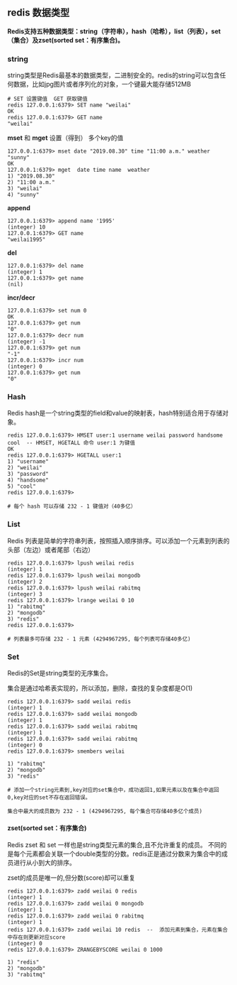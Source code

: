 ## redis 数据类型
**Redis支持五种数据类型：string（字符串），hash（哈希），list（列表），set（集合）及zset(sorted set：有序集合)。**

### string
string类型是Redis最基本的数据类型，二进制安全的。redis的string可以包含任何数据，比如jpg图片或者序列化的对象，一个键最大能存储512MB
```
# SET 设置键值  GET 获取键值
redis 127.0.0.1:6379> SET name "weilai"  
OK
redis 127.0.0.1:6379> GET name 
"weilai"
```

**mset** 和 **mget** 设置（得到） 多个key的值
```
127.0.0.1:6379> mset date "2019.08.30" time "11:00 a.m." weather "sunny"
OK
127.0.0.1:6379> mget  date time name  weather
1) "2019.08.30"
2) "11:00 a.m."
3) "weilai"
4) "sunny"
```

**append**
```
127.0.0.1:6379> append name '1995'
(integer) 10
127.0.0.1:6379> GET name
"weilai1995"
```
**del**
```
127.0.0.1:6379> del name
(integer) 1
127.0.0.1:6379> get name
(nil)
```
**incr/decr**
```
127.0.0.1:6379> set num 0
OK
127.0.0.1:6379> get num
"0"
127.0.0.1:6379> decr num
(integer) -1
127.0.0.1:6379> get num
"-1"
127.0.0.1:6379> incr num
(integer) 0
127.0.0.1:6379> get num
"0"
```

### Hash
Redis hash是一个string类型的field和value的映射表，hash特别适合用于存储对象。
```
redis 127.0.0.1:6379> HMSET user:1 username weilai password handsome cool  -- HMSET, HGETALL 命令 user:1 为键值
OK
redis 127.0.0.1:6379> HGETALL user:1
1) "username"
2) "weilai"
3) "password"
4) "handsome"
5) "cool"
redis 127.0.0.1:6379>

# 每个 hash 可以存储 232 - 1 键值对（40多亿）
```

### List
Redis 列表是简单的字符串列表，按照插入顺序排序。可以添加一个元素到列表的头部（左边）或者尾部（右边）
```
redis 127.0.0.1:6379> lpush weilai redis
(integer) 1
redis 127.0.0.1:6379> lpush weilai mongodb
(integer) 2
redis 127.0.0.1:6379> lpush weilai rabitmq
(integer) 3
redis 127.0.0.1:6379> lrange weilai 0 10
1) "rabitmq"
2) "mongodb"
3) "redis"
redis 127.0.0.1:6379>

# 列表最多可存储 232 - 1 元素 (4294967295, 每个列表可存储40多亿)
```

### Set
Redis的Set是string类型的无序集合。

集合是通过哈希表实现的，所以添加，删除，查找的复杂度都是O(1)

```
redis 127.0.0.1:6379> sadd weilai redis
(integer) 1
redis 127.0.0.1:6379> sadd weilai mongodb
(integer) 1
redis 127.0.0.1:6379> sadd weilai rabitmq
(integer) 1
redis 127.0.0.1:6379> sadd weilai rabitmq
(integer) 0
redis 127.0.0.1:6379> smembers weilai

1) "rabitmq"
2) "mongodb"
3) "redis"

# 添加一个string元素到,key对应的set集合中，成功返回1,如果元素以及在集合中返回0,key对应的set不存在返回错误。

集合中最大的成员数为 232 - 1 (4294967295, 每个集合可存储40多亿个成员)
```
#### zset(sorted set：有序集合)
Redis zset 和 set 一样也是string类型元素的集合,且不允许重复的成员。
不同的是每个元素都会关联一个double类型的分数。redis正是通过分数来为集合中的成员进行从小到大的排序。

zset的成员是唯一的,但分数(score)却可以重复

```
redis 127.0.0.1:6379> zadd weilai 0 redis
(integer) 1
redis 127.0.0.1:6379> zadd weilai 0 mongodb
(integer) 1
redis 127.0.0.1:6379> zadd weilai 0 rabitmq
(integer) 1
redis 127.0.0.1:6379> zadd weilai 10 redis  --  添加元素到集合，元素在集合中存在则更新对应score
(integer) 0
redis 127.0.0.1:6379> ZRANGEBYSCORE weilai 0 1000

1) "redis"
2) "mongodb"
3) "rabitmq"
```


